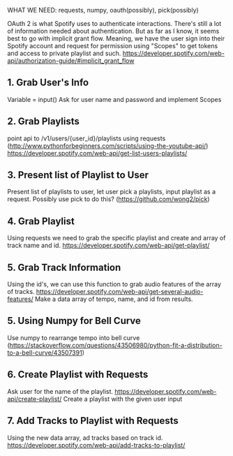 WHAT WE NEED: requests, numpy, oauth(possibly), pick(possibly)

OAuth 2 is what Spotify uses to authenticate interactions. There's still a lot of information needed about authentication. But as far as I know, it seems best to go with implicit grant flow. Meaning, we have the user sign into their Spotify account and request for permission using "Scopes" to get tokens and access to private playlist and such. 
https://developer.spotify.com/web-api/authorization-guide/#implicit_grant_flow

## 1. Grab User's Info
Variable = input()
Ask for user name and password and implement Scopes 

## 2. Grab Playlists
point api to /v1/users/{user_id}/playlists using requests (http://www.pythonforbeginners.com/scripts/using-the-youtube-api/)
https://developer.spotify.com/web-api/get-list-users-playlists/

## 3. Present list of Playlist to User 
Present list of playlists to user, let user pick a playlists, input playlist as a request.
Possibly use pick to do this? (https://github.com/wong2/pick)

## 4. Grab Playlist
Using requests we need to grab the specific playlist and create and array of track name and id.
https://developer.spotify.com/web-api/get-playlist/

## 5. Grab Track Information
Using the id's, we can use this function to grab audio features of the array of tracks.
https://developer.spotify.com/web-api/get-several-audio-features/
Make a data array of tempo, name, and id from results. 

## 5. Using Numpy for Bell Curve
Use numpy to rearrange tempo into bell curve (https://stackoverflow.com/questions/43506980/python-fit-a-distribution-to-a-bell-curve/43507391)

## 6. Create Playlist with Requests
Ask user for the name of the playlist.
https://developer.spotify.com/web-api/create-playlist/ 
Create a playlist with the given user input 

## 7. Add Tracks to Playlist with Requests
Using the new data array, ad tracks based on track id. 
https://developer.spotify.com/web-api/add-tracks-to-playlist/

                    
